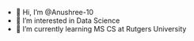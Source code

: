 - 👋 Hi, I’m @Anushree-10
- 👀 I’m interested in Data Science
- 🌱 I’m currently learning MS CS at Rutgers University

<!---
Anushree-10/Anushree-10 is a ✨ special ✨ repository because its `README.md` (this file) appears on your GitHub profile.
You can click the Preview link to take a look at your changes.
--->
